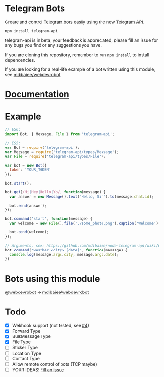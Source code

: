 Telegram Bots
=============
Create and control [Telegram bots](https://core.telegram.org/bots) easily
using the new [Telegram API](https://core.telegram.org/bots/api).

```
npm install telegram-api
```

telegram-api is in beta, your feedback is appreciated, please [fill an issue](https://github.com/mdibaiee/node-telegram-api/issues)
for any bugs you find or any suggestions you have.

If you are cloning this repository, remember to run `npm install` to install dependencies.

If you are looking for a real-life example of a bot written using this module, see [mdibaiee/webdevrobot](https://github.com/mdibaiee/webdevrobot).

[Documentation](https://github.com/mdibaiee/node-telegram-api/wiki)
==============

Example
=======
```javascript
// ES6:
import Bot, { Message, File } from 'telegram-api';

// ES5:
var Bot = require('telegram-api');
var Message = require('telegram-api/types/Message');
var File = require('telegram-api/types/File');

var bot = new Bot({
  token: 'YOUR_TOKEN'
});

bot.start();

bot.get(/Hi|Hey|Hello|Yo/, function(message) {
  var answer = new Message().text('Hello, Sir').to(message.chat.id);

  bot.send(answer);
});

bot.command('start', function(message) {
  var welcome = new File().file('./some_photo.png').caption('Welcome').to(message.chat.id);

  bot.send(welcome);
});

// Arguments, see: https://github.com/mdibaiee/node-telegram-api/wiki/Commands
bot.command('weather <city> [date]', function(message) {
  console.log(message.args.city, message.args.date);
})
```

Bots using this module
======================

[@webdevrobot](https://telegram.me/webdevrobot) => [mdibaiee/webdevrobot](https://github.com/mdibaiee/webdevrobot)

Todo
====
- [x] Webhook support (not tested, see [#4](https://github.com/mdibaiee/node-telegram-api/issues/4))
- [x] Forward Type
- [x] BulkMessage Type
- [x] File Type
- [ ] Sticker Type
- [ ] Location Type
- [ ] Contact Type
- [ ] Allow remote control of bots (TCP maybe)
- [ ] YOUR IDEAS! [Fill an issue](https://github.com/mdibaiee/node-telegram-api/issues)
